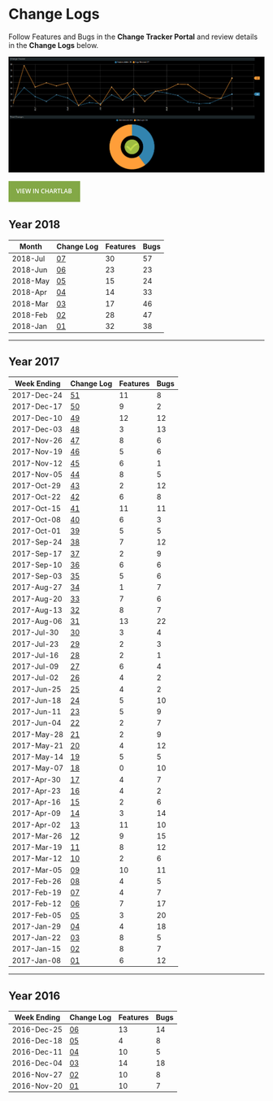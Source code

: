 # Change Logs

Follow Features and Bugs in the **Change Tracker Portal** and review details in the **Change Logs** below.

![](./images/change-log-visualization1.png)

[![](./images/button.png)](https://apps.axibase.com/chartlab/17cdd8f1#fullscreen)

## Year 2018

| **Month** | **Change Log** | **Features** | **Bugs**
|---|---|---|---|
|2018-Jul | [07](2018_07/README.md) | 30 | 57 |
|2018-Jun | [06](2018_06/README.md) | 23 | 23 |
|2018-May | [05](2018_05/README.md) | 15 | 24 |
|2018-Apr | [04](2018_04/README.md) | 14 | 33 |
|2018-Mar | [03](2018_03/README.md) | 17 | 46 |
|2018-Feb | [02](2018_02/README.md) | 28 | 47 |
|2018-Jan | [01](2018_01/README.md) | 32 | 38 |

---

## Year 2017

| **Week Ending** | **Change Log** | **Features** | **Bugs**
|---|---|---|---|
|2017-Dec-24 | [51](2017_51/README.md) | 11 | 8 |
|2017-Dec-17 | [50](2017_50/README.md) | 9 | 2 |
|2017-Dec-10 | [49](2017_49/README.md) | 12 | 12 |
|2017-Dec-03 | [48](2017_48/README.md) | 3 | 13 |
|2017-Nov-26 | [47](2017_47/README.md) | 8 | 6 |
|2017-Nov-19 | [46](2017_46/README.md) | 5 | 6 |
|2017-Nov-12 | [45](2017_45/README.md) | 6 | 1 |
|2017-Nov-05 | [44](2017_44/README.md) | 8 | 5 |
|2017-Oct-29 | [43](2017_43/README.md) | 2 | 12 |
|2017-Oct-22 | [42](2017_42/README.md) | 6 | 8 |
|2017-Oct-15 | [41](2017_41/README.md) | 11 | 11 |
|2017-Oct-08 | [40](2017_40/README.md) | 6 | 3 |
|2017-Oct-01 | [39](2017_39/README.md) | 5 | 5 |
|2017-Sep-24 | [38](2017_38/README.md) | 7 | 12 |
|2017-Sep-17 | [37](2017_37/README.md) | 2 | 9 |
|2017-Sep-10 | [36](2017_36/README.md) | 6 | 6 |
|2017-Sep-03 | [35](2017_35/README.md) | 5 | 6 |
|2017-Aug-27 | [34](2017_34/README.md) | 1 | 7 |
|2017-Aug-20 | [33](2017_33/README.md) | 7 | 6 |
|2017-Aug-13 | [32](2017_32/README.md) | 8 | 7 |
|2017-Aug-06 | [31](2017_31/README.md) | 13 | 22 |
|2017-Jul-30 | [30](2017_30/README.md) | 3 | 4 |
|2017-Jul-23 | [29](2017_29/README.md) | 2 | 3 |
|2017-Jul-16 | [28](2017_28/README.md) | 2 | 1 |
|2017-Jul-09 | [27](2017_27/README.md) | 6 | 4 |
|2017-Jul-02 | [26](2017_26/README.md) | 4 | 2 |
|2017-Jun-25 | [25](2017_25/README.md) | 4 | 2 |
|2017-Jun-18 | [24](2017_24/README.md) | 5 | 10 |
|2017-Jun-11 | [23](2017_23/README.md) | 5 | 9 |
|2017-Jun-04 | [22](2017_22/README.md) | 2 | 7 |
|2017-May-28 | [21](2017_21/README.md) | 2 | 9 |
|2017-May-21 | [20](2017_20/README.md) | 4 | 12 |
|2017-May-14 | [19](2017_19/README.md) | 5 | 5 |
|2017-May-07 | [18](2017_18/README.md) | 0 | 10 |
|2017-Apr-30 | [17](2017_17/README.md) | 4 | 7 |
|2017-Apr-23 | [16](2017_16/README.md) | 4 | 2 |
|2017-Apr-16 | [15](2017_15/README.md) | 2 | 6 |
|2017-Apr-09 | [14](2017_14/README.md) | 3 | 14 |
|2017-Apr-02 | [13](2017_13/README.md) | 11 | 10 |
|2017-Mar-26 | [12](2017_12/README.md) | 9 | 15 |
|2017-Mar-19 | [11](2017_11/README.md) | 8 | 12 |
|2017-Mar-12 | [10](2017_10/README.md) | 2 | 6 |
|2017-Mar-05 | [09](2017_09/README.md) | 10 | 11 |
|2017-Feb-26 | [08](2017_08/README.md) | 4 | 5 |
|2017-Feb-19 | [07](2017_07/README.md) | 4 | 7 |
|2017-Feb-12 | [06](2017_06/README.md) | 7 | 17 |
|2017-Feb-05 | [05](2017_05/README.md) | 3 | 20 |
|2017-Jan-29 | [04](2017_04/README.md) | 4 | 18 |
|2017-Jan-22 | [03](2017_03/README.md) | 8 | 5 |
|2017-Jan-15 | [02](2017_02/README.md) | 8 | 7 |
|2017-Jan-08 | [01](2017_01/README.md) | 6 | 12 |
---

## Year 2016

| **Week Ending** | **Change Log** | **Features** | **Bugs**
|---|---|---|---|
|2016-Dec-25 | [06](2016_06/README.md) | 13 | 14 |
|2016-Dec-18 | [05](2016_05/README.md) | 4 | 8 |
|2016-Dec-11 | [04](2016_04/README.md) | 10 | 5 |
|2016-Dec-04 | [03](2016_03/README.md) | 14 | 18 |
|2016-Nov-27 | [02](2016_02/README.md) | 10 | 8 |
|2016-Nov-20 | [01](2016_01/README.md) | 10 | 7 |
